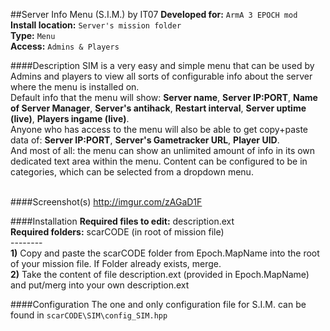 ##Server Info Menu (S.I.M.) by IT07
**Developed for:** `ArmA 3 EPOCH mod` <br />
**Install location:** `Server's mission folder` <br />
**Type:** `Menu` <br />
**Access:** `Admins & Players` <br />

####Description
SIM is a very easy and simple menu that can be used by Admins and players to view all sorts of configurable info about the server where the menu is installed on. <br />
Default info that the menu will show: **Server name**, **Server IP:PORT**, **Name of Server Manager**, **Server's antihack**, **Restart interval**, **Server uptime (live)**, **Players ingame (live)**. <br />
Anyone who has access to the menu will also be able to get copy+paste data of: **Server IP:PORT**, **Server's Gametracker URL**, **Player UID**. <br />
And most of all: the menu can show an unlimited amount of info in its own dedicated text area within the menu. Content can be configured to be in categories, which can be selected from a dropdown menu.<br /><br />

####Screenshot(s)
http://imgur.com/zAGaD1F <br />

####Installation
**Required files to edit:** description.ext <br />
**Required folders:** scarCODE (in root of mission file) <br />
-------- <br />
**1)** Copy and paste the scarCODE folder from Epoch.MapName into the root of your mission file. If Folder already exists, merge.<br />
**2)** Take the content of file description.ext (provided in Epoch.MapName) and put/merg into your own description.ext <br />

####Configuration
The one and only configuration file for S.I.M. can be found in `scarCODE\SIM\config_SIM.hpp`
